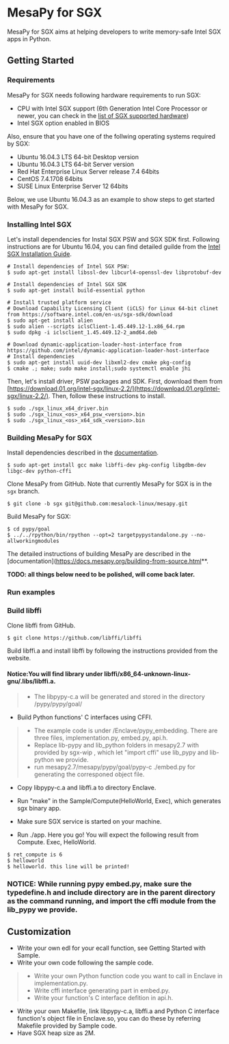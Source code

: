 # MesaPy for SGX

MesaPy for SGX aims at helping developers to write memory-safe Intel SGX apps in
Python.

## Getting Started

### Requirements

MesaPy for SGX needs following hardware requirements to run SGX:

- CPU with Intel SGX support (6th Generation Intel Core Processor or newer, you
  can check in the [list of SGX supported hardware](https://github.com/ayeks/SGX-hardware))
- Intel SGX option enabled in BIOS

Also, ensure that you have one of the follwing operating systems required by SGX:

- Ubuntu 16.04.3 LTS 64-bit Desktop version
- Ubuntu 16.04.3 LTS 64-bit Server version
- Red Hat Enterprise Linux Server release 7.4 64bits
- CentOS 7.4.1708 64bits
- SUSE Linux Enterprise Server 12 64bits

Below, we use Ubuntu 16.04.3 as an example to show steps to get started with
MesaPy for SGX.

### Installing Intel SGX

Let's install dependencies for Instal SGX PSW and SGX SDK first. Following instructions are
for Ubuntu 16.04, you can find detailed guilde from
the [Intel SGX Installation Guide](https://download.01.org/intel-sgx/linux-2.2/docs/Intel_SGX_Installation_Guide_Linux_2.2_Open_Source.pdf).

```
# Install dependencies of Intel SGX PSW:
$ sudo apt-get install libssl-dev libcurl4-openssl-dev libprotobuf-dev

# Install dependencies of Intel SGX SDK
$ sudo apt-get install build-essential python

# Install trusted platform service
# Download Capability Licensing Client (iCLS) for Linux 64-bit clinet from https://software.intel.com/en-us/sgx-sdk/download
$ sudo apt-get install alien
$ sudo alien --scripts iclsClient-1.45.449.12-1.x86_64.rpm
$ sudo dpkg -i iclsclient_1.45.449.12-2_amd64.deb

# Download dynamic-application-loader-host-interface from https://github.com/intel/dynamic-application-loader-host-interface
# Install dependencies
$ sudo apt-get install uuid-dev libxml2-dev cmake pkg-config
$ cmake .; make; sudo make install;sudo systemctl enable jhi
```

Then, let's install driver, PSW packages and SDK. First, download them from
[https://download.01.org/intel-sgx/linux-2.2/](https://download.01.org/intel-sgx/linux-2.2/).
Then, follow these instructions to install.

```
$ sudo ./sgx_linux_x64_driver.bin
$ sudo ./sgx_linux_<os>_x64_psw_<version>.bin
$ sudo ./sgx_linux_<os>_x64_sdk_<version>.bin
```

### Building MesaPy for SGX

Install dependencies described in the [documentation](https://docs.mesapy.org/building-from-source.html#install-dependencies).

```
$ sudo apt-get install gcc make libffi-dev pkg-config libgdbm-dev libgc-dev python-cffi
```

Clone MesaPy from GitHub. Note that currently MesaPy for SGX is in the `sgx` branch.

```
$ git clone -b sgx git@github.com:mesalock-linux/mesapy.git
```

Build MesaPy for SGX:

```
$ cd pypy/goal
$ ../../rpython/bin/rpython --opt=2 targetpypystandalone.py --no-allworkingmodules
```

The detailed instructions of building MesaPy are described in the
[documentation](https://docs.mesapy.org/building-from-source.html**.

**TODO: all things below need to be polished, will come back later.**

### Run examples

### Build libffi

Clone libffi from GitHub.

```
$ git clone https://github.com/libffi/libffi
```

Build libffi.a and install libffi by following the instructions provided from the website.

#### Notice:You will find library under libffi/x86_64-unknown-linux-gnu/.libs/libffi.a.

>* The libpypy-c.a will be generated and stored in the directory /pypy/pypy/goal/

* Build Python functions' C interfaces using CFFI.
>* The example code is under /Enclave/pypy_embedding. There are three files, implementation.py, embed.py, api.h.
>* Replace lib-pypy and lib_python folders in mesapy2.7 with provided by sgx-wip , which let "import cffi" use lib_pypy and lib-python we provide.
>* run mesapy2.7/mesapy/pypy/goal/pypy-c ./embed.py for generating the corresponed object file.

* Copy libpypy-c.a and libffi.a to directory Enclave.

* Run "make" in the Sample/Compute(HelloWorld, Exec), which generates sgx binary app.

* Make sure SGX service is started on your machine. 

* Run ./app. Here you go! You will expect the following result from Compute. Exec, HelloWorld.
```
$ ret_compute is 6 
$ helloworld
$ helloworld. this line will be printed!
```

### NOTICE: While running pypy embed.py, make sure the typedefine.h and include directory are in the parent directory as the command running, and import the cffi module from the lib_pypy we provide.

## Customization 
* Write your own edl for your ecall function, see Getting Started with Sample.
* Write your own code following the sample code.
>* Write your own Python function code you want to call in Enclave in implementation.py.
>* Write cffi interface generating part in embed.py.
>* Write your function's C interface defition in api.h.
* Write your own Makefile, link libpypy-c.a, libffi.a and Python C interface function's object file in Enclave.so, you can do these by referring Makefile provided by Sample code.
* Have SGX heap size as 2M.
